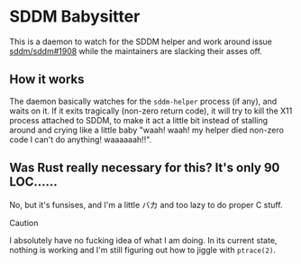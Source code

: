 # SDDM Babysitter

This is a daemon to watch for the SDDM helper and work around issue
[sddm/sddm#1908] while the maintainers are slacking their asses off.

[sddm/sddm#1908]: https://github.com/sddm/sddm/issues/1908

## How it works

The daemon basically watches for the `sddm-helper` process (if any), and waits
on it. If it exits tragically (non-zero return code), it will try to kill the
X11 process attached to SDDM, to make it act a little bit instead of stalling
around and crying like a little baby "waah! waah! my helper died non-zero code
I can't do anything! waaaaaah!!".

## Was Rust really necessary for this? It's only 90 LOC……

No, but it's funsises, and I'm a little バカ and too lazy to do proper C stuff.

> [!CAUTION]
> I absolutely have no fucking idea of what I am doing. In its current state,
> nothing is working and I'm still figuring out how to jiggle with `ptrace(2)`.

